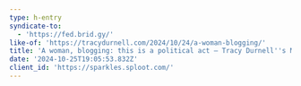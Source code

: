 ```yaml
---
type: h-entry
syndicate-to:
  - 'https://fed.brid.gy/'
like-of: 'https://tracydurnell.com/2024/10/24/a-woman-blogging/'
title: 'A woman, blogging: this is a political act – Tracy Durnell''s Mind Garden'
date: '2024-10-25T19:05:53.832Z'
client_id: 'https://sparkles.sploot.com/'
---
```



